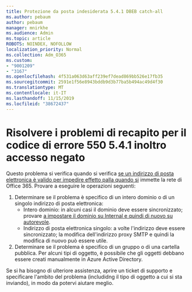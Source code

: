 ```yaml
---
title: Protezione da posta indesiderata 5.4.1 DBEB catch-all
ms.author: pebaum
author: pebaum
manager: mnirkhe
ms.audience: Admin
ms.topic: article
ROBOTS: NOINDEX, NOFOLLOW
localization_priority: Normal
ms.collection: Adm_O365
ms.custom:
- "9001209"
- "3167"
ms.openlocfilehash: 4f531a063d63aff239ef7dead869bb526e17fb35
ms.sourcegitcommit: 2591e1f56e8943bddb9d3b77ba5b494ac49d4f30
ms.translationtype: MT
ms.contentlocale: it-IT
ms.lasthandoff: 11/15/2019
ms.locfileid: "38672437"
---
```

# <a name="fix-delivery-issues-for-error-code-550-541-relay-access-denied"></a>Risolvere i problemi di recapito per il codice di errore 550 5.4.1 inoltro accesso negato

Questo problema si verifica quando si verifica [se un indirizzo di posta elettronica è valido per impedire effetto palla quando si](https://docs.microsoft.com/exchange/mail-flow-best-practices/use-directory-based-edge-blocking) immette la rete di Office 365. Provare a eseguire le operazioni seguenti:

1. Determinare se il problema è specifico di un intero dominio o di un singolo indirizzo di posta elettronica:
    - Intero dominio: in alcuni casi il dominio deve essere sincronizzato; provare [a impostare il dominio su Internal e quindi di nuovo su autorevole](https://docs.microsoft.com/exchange/mail-flow-best-practices/manage-accepted-domains/manage-accepted-domains).
    - Indirizzo di posta elettronica singolo: a volte l'indirizzo deve essere sincronizzato; la modifica dell'indirizzo proxy SMTP e quindi la modifica di nuovo può essere utile.
2. Determinare se il problema è specifico di un gruppo o di una cartella pubblica. Per alcuni tipi di oggetto, è possibile che gli oggetti debbano essere creati manualmente in Azure Active Directory.

Se si ha bisogno di ulteriore assistenza, aprire un ticket di supporto e specificare l'ambito del problema (includidng il tipo di oggetto a cui si sta inviando), in modo da potervi aiutare meglio.